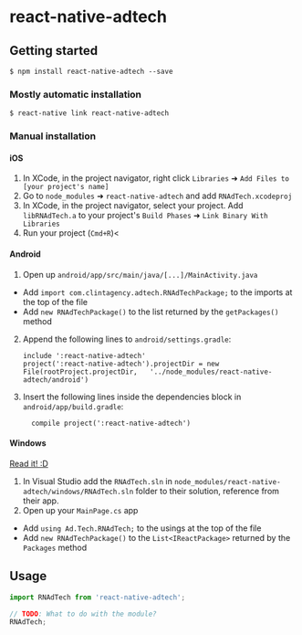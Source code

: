 
# react-native-adtech

## Getting started

`$ npm install react-native-adtech --save`

### Mostly automatic installation

`$ react-native link react-native-adtech`

### Manual installation


#### iOS

1. In XCode, in the project navigator, right click `Libraries` ➜ `Add Files to [your project's name]`
2. Go to `node_modules` ➜ `react-native-adtech` and add `RNAdTech.xcodeproj`
3. In XCode, in the project navigator, select your project. Add `libRNAdTech.a` to your project's `Build Phases` ➜ `Link Binary With Libraries`
4. Run your project (`Cmd+R`)<

#### Android

1. Open up `android/app/src/main/java/[...]/MainActivity.java`
  - Add `import com.clintagency.adtech.RNAdTechPackage;` to the imports at the top of the file
  - Add `new RNAdTechPackage()` to the list returned by the `getPackages()` method
2. Append the following lines to `android/settings.gradle`:
  	```
  	include ':react-native-adtech'
  	project(':react-native-adtech').projectDir = new File(rootProject.projectDir, 	'../node_modules/react-native-adtech/android')
  	```
3. Insert the following lines inside the dependencies block in `android/app/build.gradle`:
  	```
      compile project(':react-native-adtech')
  	```

#### Windows
[Read it! :D](https://github.com/ReactWindows/react-native)

1. In Visual Studio add the `RNAdTech.sln` in `node_modules/react-native-adtech/windows/RNAdTech.sln` folder to their solution, reference from their app.
2. Open up your `MainPage.cs` app
  - Add `using Ad.Tech.RNAdTech;` to the usings at the top of the file
  - Add `new RNAdTechPackage()` to the `List<IReactPackage>` returned by the `Packages` method


## Usage
```javascript
import RNAdTech from 'react-native-adtech';

// TODO: What to do with the module?
RNAdTech;
```
  